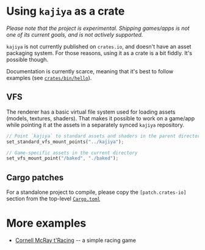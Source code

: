 # Using `kajiya` as a crate

_Please note that the project is experimental. Shipping games/apps is not one of its current goals, and is not actively supported._

`kajiya` is not currently published on `crates.io`, and doesn't have an asset packaging system. For those reasons, using it as a crate is a bit fiddly. It's possible though.

Documentation is currently scarce, meaning that it's best to follow examples (see [`crates/bin/hello`](../crates/bin/hello)).

## VFS

The renderer has a basic virtual file system used for loading assets (models, textures, shaders). That makes it possible to work on a game/app while pointing it at the assets in a separately synced `kajiya` repository.

```rust
// Point `kajiya` to standard assets and shaders in the parent directory
set_standard_vfs_mount_points("../kajiya");

// Game-specific assets in the current directory
set_vfs_mount_point("/baked", "./baked");
```

## Cargo patches

For a standalone project to compile, please copy the `[patch.crates-io]` section from the top-level [`Cargo.toml`](../Cargo.toml)

# More examples

* [Cornell McRay t'Racing](https://github.com/h3r2tic/cornell-mcray) -- a simple racing game
